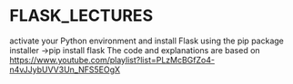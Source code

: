 # FLASK_LECTURES
activate your Python environment and install Flask using the pip package installer
->pip install flask
The code and explanations are based on https://www.youtube.com/playlist?list=PLzMcBGfZo4-n4vJJybUVV3Un_NFS5EOgX
